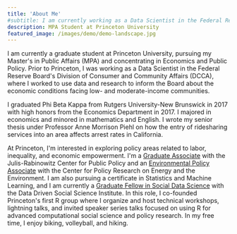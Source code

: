 ```yaml
---
title: 'About Me'
#subtitle: I am currently working as a Data Scientist in the Federal Reserve Board's Division of Consumer and Community Affairs (DCCA). My section #uses data and research to inform the Board about the economic conditions facing low- and moderate-income communities.
description: MPA Student at Princeton University
featured_image: /images/demo/demo-landscape.jpg
---
```

I am currently a graduate student at Princeton University, pursuing my Master's in Public Affairs (MPA) and concentrating in Economics and Public Policy. Prior to Princeton, I was working as a Data Scientist in the Federal Reserve Board's Division of Consumer and Community Affairs (DCCA), where I worked to use data and research to inform the Board about the economic conditions facing low- and moderate-income communities.

I graduated Phi Beta Kappa from Rutgers University-New Brunswick in 2017 with high honors from the Economics Department in 2017. I majored in economics and minored in mathematics and English. I wrote my senior thesis under Professor Anne Morrison Piehl on how the entry of ridesharing services into an area affects arrest rates in California. 

At Princeton, I'm interested in exploring policy areas related to labor, inequality, and economic empowerment. I'm a [Graduate Associate](https://jrc.princeton.edu/people/kreiss) with the Julis-Rabinowitz Center for Public Policy and an [Environmental Policy Associate](https://cpree.princeton.edu/people/kimberly-kreiss) with the Center for Policy Research on Energy and the Environment. I am also pursuing a certificate in Statistics and Machine Learning, and I am currently a [Graduate Fellow in Social Data Science](https://ddss.princeton.edu/people/kimberly-kreiss) with the Data Driven Social Science Institute. In this role, I co-founded Princeton's first R group where I organize and host technical workshops, lightning talks, and invited speaker series talks focused on using R for advanced computational social science and policy research. In my free time, I enjoy biking, volleyball, and hiking.

